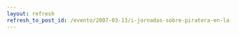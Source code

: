 ```yaml
---
layout: refresh
refresh_to_post_id: /evento/2007-03-13/i-jornadas-sobre-piratera-en-la-uclm
---
```

